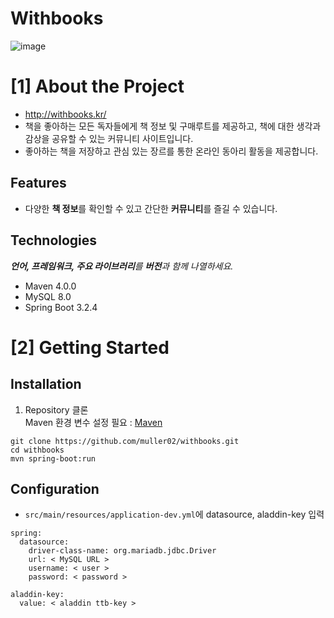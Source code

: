 # Withbooks

![image](https://github.com/user-attachments/assets/219dca7e-b7fe-4992-87f5-0243f77a1c1d)


# [1] About the Project
- http://withbooks.kr/
- 책을 좋아하는 모든 독자들에게 책 정보 및 구매루트를 제공하고, 책에 대한 생각과 감상을 공유할 수 있는 커뮤니티 사이트입니다.
- 좋아하는 책을 저장하고 관심 있는 장르를 통한 온라인 동아리 활동을 제공합니다.

## Features
- 다양한 **책 정보**를 확인할 수 있고 간단한 **커뮤니티**를 즐길 수 있습니다.

## Technologies
***언어, 프레임워크, 주요 라이브러리**를 **버전**과 함께 나열하세요.*

- Maven 4.0.0
- MySQL 8.0
- Spring Boot 3.2.4



# [2] Getting Started

## Installation


1. Repository 클론 <br/>
   Maven 환경 변수 설정 필요 : [Maven](https://maven.apache.org/download.cgi)
```
git clone https://github.com/muller02/withbooks.git
cd withbooks
mvn spring-boot:run
```

## Configuration
- `src/main/resources/application-dev.yml`에 datasource, aladdin-key 입력
```
spring: 
  datasource:
    driver-class-name: org.mariadb.jdbc.Driver
    url: < MySQL URL >
    username: < user >
    password: < password >

aladdin-key:
  value: < aladdin ttb-key >
```
